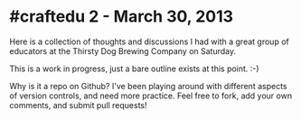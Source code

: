 # #craftedu 2 - March 30, 2013

Here is a collection of thoughts and discussions I had with a great group of educators at the Thirsty Dog Brewing Company on Saturday. 

This is a work in progress, just a bare outline exists at this point. :-)

Why is it a repo on Github? I've been playing around with different aspects of version controls, and need more practice. Feel free to fork, add your own comments, and submit pull requests!